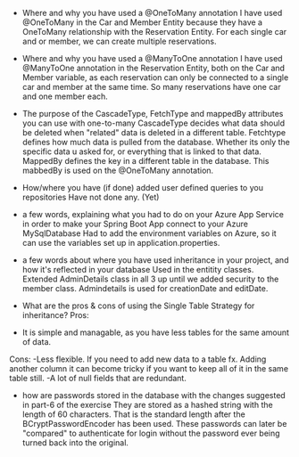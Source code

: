 - Where and why you have used a @OneToMany annotation
I have used @OneToMany in the Car and Member Entity because they have a OneToMany relationship with the Reservation Entity. For each single car and or member, we can create multiple reservations.

- Where and why you have used a @ManyToOne annotation
I have used @ManyToOne annotation in the Reservation Entity, both on the Car and Member variable, as each reservation can only be connected to a single car and member at the same time.
So many reservations have one car and one member each.

- The purpose of the CascadeType, FetchType and mappedBy attributes you can use with one-to-many
CascadeType decides what data should be deleted when "related" data is deleted in a different table.
Fetchtype defines how much data is pulled from the database. Whether its only the specific data u asked for, or everything that is linked to that data.
MappedBy defines the key in a different table in the database. This mabbedBy is used on the @OneToMany annotation. 

- How/where you have (if done) added user defined queries to you repositories
Have not done any. (Yet)

- a few words, explaining what you had to do on your Azure App Service in order to make your Spring Boot App connect to your Azure MySqlDatabase
Had to add the environment variables on Azure, so it can use the variables set up in application.properties. 

- a few words about where you have used inheritance in your project, and how it's reflected in your database
Used in the entitity classes. Extended AdminDetails class in all 3 up until we added security to the member class. Admindetails is used for creationDate and editDate.

- What are the pros & cons of using the Single Table Strategy for inheritance?
Pros: 
- It is simple and managable, as you have less tables for the same amount of data.

Cons:
-Less flexible. If you need to add new data to a table fx. Adding another column it can become tricky if you want to keep all of it in the same table still. 
-A lot of null fields that are redundant.

- how are passwords stored in the database with the changes suggested in part-6 of the exercise
They are stored as a hashed string with the length of 60 characters. That is the standard length after the BCryptPasswordEncoder has been used.
These passwords can later be "compared" to authenticate for login without the password ever being turned back into the original.